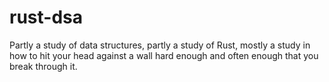 # rust-dsa
Partly a study of data structures, partly a study of Rust, mostly a study in how to hit your head against a wall hard enough and often enough that you break through it.
